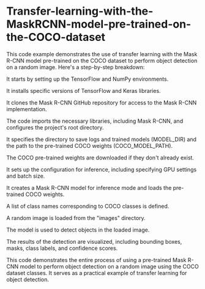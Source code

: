 # Transfer-learning-with-the-MaskRCNN-model-pre-trained-on-the-COCO-dataset
This code example demonstrates the use of transfer learning with the Mask R-CNN model pre-trained on the COCO dataset to perform object detection on a random image. Here's a step-by-step breakdown:

It starts by setting up the TensorFlow and NumPy environments.

It installs specific versions of TensorFlow and Keras libraries.

It clones the Mask R-CNN GitHub repository for access to the Mask R-CNN implementation.

The code imports the necessary libraries, including Mask R-CNN, and configures the project's root directory.

It specifies the directory to save logs and trained models (MODEL_DIR) and the path to the pre-trained COCO weights (COCO_MODEL_PATH).

The COCO pre-trained weights are downloaded if they don't already exist.

It sets up the configuration for inference, including specifying GPU settings and batch size.

It creates a Mask R-CNN model for inference mode and loads the pre-trained COCO weights.

A list of class names corresponding to COCO classes is defined.

A random image is loaded from the "images" directory.

The model is used to detect objects in the loaded image.

The results of the detection are visualized, including bounding boxes, masks, class labels, and confidence scores.

This code demonstrates the entire process of using a pre-trained Mask R-CNN model to perform object detection on a random image using the COCO dataset classes. It serves as a practical example of transfer learning for object detection.






